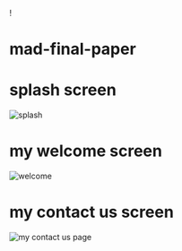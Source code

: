 !
# mad-final-paper
# splash screen
![splash](https://user-images.githubusercontent.com/80028962/124227098-8cf2e900-db23-11eb-86ac-97a0b7731122.PNG)
# my welcome screen 
![welcome](https://user-images.githubusercontent.com/80028962/124225813-7d72a080-db21-11eb-8e42-f166e717d3d4.PNG)
# my contact us screen
![my contact us page](https://user-images.githubusercontent.com/80028962/124225820-82cfeb00-db21-11eb-9c9f-e2cdfeab526b.PNG)
